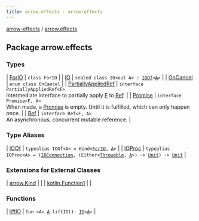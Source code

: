 ```yaml
---
title: arrow.effects - arrow-effects
---
```


[arrow-effects](../index.html) / [arrow.effects](./index.html)

## Package arrow.effects

### Types

| [ForIO](-for-i-o.html) | `class ForIO` |
| [IO](-i-o/index.html) | `sealed class IO<out A> : `[`IOOf`](-i-o-of.html)`<`[`A`](-i-o/index.html#A)`>` |
| [OnCancel](-on-cancel/index.html) | `enum class OnCancel` |
| [PartiallyAppliedRef](-partially-applied-ref/index.html) | `interface PartiallyAppliedRef<F>`<br>Intermediate interface to partially apply [F](-partially-applied-ref/index.html#F) to [Ref](-ref/index.html). |
| [Promise](-promise/index.html) | `interface Promise<F, A>`<br>When made, a [Promise](-promise/index.html) is empty. Until it is fulfilled, which can only happen once. |
| [Ref](-ref/index.html) | `interface Ref<F, A>`<br>An asynchronous, concurrent mutable reference. |

### Type Aliases

| [IOOf](-i-o-of.html) | `typealias IOOf<A> = Kind<`[`ForIO`](-for-i-o.html)`, `[`A`](-i-o-of.html#A)`>` |
| [IOProc](-i-o-proc.html) | `typealias IOProc<A> = (`[`IOConnection`](../arrow.effects.internal/-i-o-connection/index.html)`, (Either<`[`Throwable`](https://kotlinlang.org/api/latest/jvm/stdlib/kotlin/-throwable/index.html)`, `[`A`](-i-o-proc.html#A)`>) -> `[`Unit`](https://kotlinlang.org/api/latest/jvm/stdlib/kotlin/-unit/index.html)`) -> `[`Unit`](https://kotlinlang.org/api/latest/jvm/stdlib/kotlin/-unit/index.html) |

### Extensions for External Classes

| [arrow.Kind](arrow.-kind/index.html) |  |
| [kotlin.Function1](kotlin.-function1/index.html) |  |

### Functions

| [liftIO](lift-i-o.html) | `fun <A> `[`A`](lift-i-o.html#A)`.liftIO(): `[`IO`](-i-o/index.html)`<`[`A`](lift-i-o.html#A)`>` |

